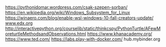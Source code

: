 https://pythonidomar.wordpress.com/csak-szepen-sorban/
https://en.wikipedia.org/wiki/Windows_Subsystem_for_Linux
https://winaero.com/blog/enable-wsl-windows-10-fall-creators-update/
www.edx.org
http://interactivepython.org/courselib/static/thinkcspy/PythonTurtle/AFewMoreturtleMethodsandObservations.html
https://www.khanacademy.org/
https://www.ted.com/
https://labs.play-with-docker.com/
hub.mybinder.org

